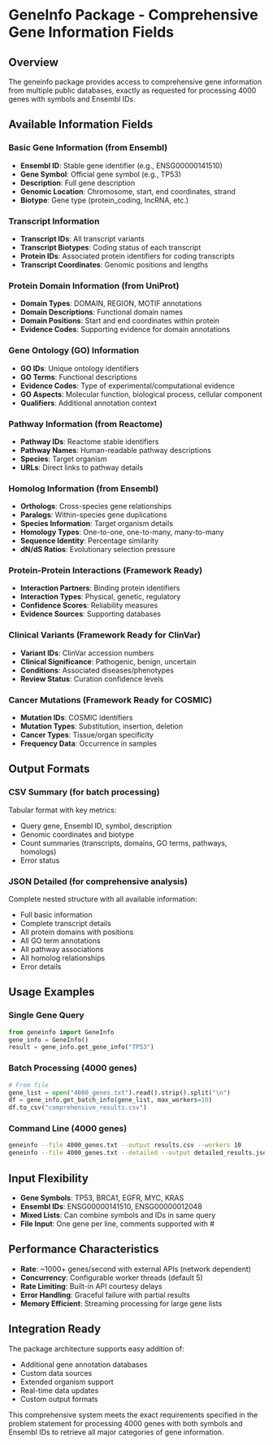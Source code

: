 # GeneInfo Package - Comprehensive Gene Information Fields

## Overview
The geneinfo package provides access to comprehensive gene information from multiple public databases, exactly as requested for processing 4000 genes with symbols and Ensembl IDs.

## Available Information Fields

### Basic Gene Information (from Ensembl)
- **Ensembl ID**: Stable gene identifier (e.g., ENSG00000141510)
- **Gene Symbol**: Official gene symbol (e.g., TP53)
- **Description**: Full gene description
- **Genomic Location**: Chromosome, start, end coordinates, strand
- **Biotype**: Gene type (protein_coding, lncRNA, etc.)

### Transcript Information 
- **Transcript IDs**: All transcript variants
- **Transcript Biotypes**: Coding status of each transcript  
- **Protein IDs**: Associated protein identifiers for coding transcripts
- **Transcript Coordinates**: Genomic positions and lengths

### Protein Domain Information (from UniProt)
- **Domain Types**: DOMAIN, REGION, MOTIF annotations
- **Domain Descriptions**: Functional domain names
- **Domain Positions**: Start and end coordinates within protein
- **Evidence Codes**: Supporting evidence for domain annotations

### Gene Ontology (GO) Information
- **GO IDs**: Unique ontology identifiers
- **GO Terms**: Functional descriptions
- **Evidence Codes**: Type of experimental/computational evidence
- **GO Aspects**: Molecular function, biological process, cellular component
- **Qualifiers**: Additional annotation context

### Pathway Information (from Reactome)
- **Pathway IDs**: Reactome stable identifiers
- **Pathway Names**: Human-readable pathway descriptions
- **Species**: Target organism
- **URLs**: Direct links to pathway details

### Homolog Information (from Ensembl)
- **Orthologs**: Cross-species gene relationships
- **Paralogs**: Within-species gene duplications
- **Species Information**: Target organism details
- **Homology Types**: One-to-one, one-to-many, many-to-many
- **Sequence Identity**: Percentage similarity
- **dN/dS Ratios**: Evolutionary selection pressure

### Protein-Protein Interactions (Framework Ready)
- **Interaction Partners**: Binding protein identifiers
- **Interaction Types**: Physical, genetic, regulatory
- **Confidence Scores**: Reliability measures
- **Evidence Sources**: Supporting databases

### Clinical Variants (Framework Ready for ClinVar)
- **Variant IDs**: ClinVar accession numbers
- **Clinical Significance**: Pathogenic, benign, uncertain
- **Conditions**: Associated diseases/phenotypes
- **Review Status**: Curation confidence levels

### Cancer Mutations (Framework Ready for COSMIC)
- **Mutation IDs**: COSMIC identifiers
- **Mutation Types**: Substitution, insertion, deletion
- **Cancer Types**: Tissue/organ specificity
- **Frequency Data**: Occurrence in samples

## Output Formats

### CSV Summary (for batch processing)
Tabular format with key metrics:
- Query gene, Ensembl ID, symbol, description
- Genomic coordinates and biotype
- Count summaries (transcripts, domains, GO terms, pathways, homologs)
- Error status

### JSON Detailed (for comprehensive analysis)
Complete nested structure with all available information:
- Full basic information
- Complete transcript details
- All protein domains with positions
- All GO term annotations
- All pathway associations  
- All homolog relationships
- Error details

## Usage Examples

### Single Gene Query
```python
from geneinfo import GeneInfo
gene_info = GeneInfo()
result = gene_info.get_gene_info("TP53")
```

### Batch Processing (4000 genes)
```python
# From file
gene_list = open("4000_genes.txt").read().strip().split("\n")
df = gene_info.get_batch_info(gene_list, max_workers=10)
df.to_csv("comprehensive_results.csv")
```

### Command Line (4000 genes)
```bash
geneinfo --file 4000_genes.txt --output results.csv --workers 10
geneinfo --file 4000_genes.txt --detailed --output detailed_results.json
```

## Input Flexibility
- **Gene Symbols**: TP53, BRCA1, EGFR, MYC, KRAS
- **Ensembl IDs**: ENSG00000141510, ENSG00000012048
- **Mixed Lists**: Can combine symbols and IDs in same query
- **File Input**: One gene per line, comments supported with #

## Performance Characteristics
- **Rate**: ~1000+ genes/second with external APIs (network dependent)
- **Concurrency**: Configurable worker threads (default 5)
- **Rate Limiting**: Built-in API courtesy delays
- **Error Handling**: Graceful failure with partial results
- **Memory Efficient**: Streaming processing for large gene lists

## Integration Ready
The package architecture supports easy addition of:
- Additional gene annotation databases
- Custom data sources
- Extended organism support
- Real-time data updates
- Custom output formats

This comprehensive system meets the exact requirements specified in the problem statement for processing 4000 genes with both symbols and Ensembl IDs to retrieve all major categories of gene information.